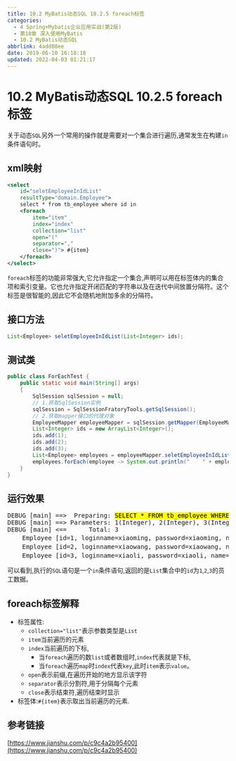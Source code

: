 ```yaml
---
title: 10.2 MyBatis动态SQL 10.2.5 foreach标签
categories: 
  - 4 Spring+Mybatis企业应用实战(第2版)
  - 第10章 深入使用MyBatis
  - 10.2 MyBatis动态SQL
abbrlink: 4add08ee
date: 2019-06-10 16:18:18
updated: 2022-04-03 01:21:17
---
```

# 10.2 MyBatis动态SQL 10.2.5 foreach标签
关于动态`SQL`另外一个常用的操作就是需要对一个集合进行遍历,通常发生在构建`in`条件语句时。
## xml映射
```xml
<select
    id="seletEmployeeInIdList"
    resultType="domain.Employee">
    select * from tb_employee where id in
    <foreach
        item="item"
        index="index"
        collection="list"
        open="("
        separator=","
        close=")"> #{item}
    </foreach>
</select>
```
`foreach`标签的功能非常强大,它允许指定一个集合,声明可以用在标签体内的集合项和索引变量。它也允许指定开闭匹配的字符串以及在迭代中间放置分隔符。这个标签是很智能的,因此它不会随机地附加多余的分隔符。
## 接口方法
```java
List<Employee> seletEmployeeInIdList(List<Integer> ids);
```
## 测试类
```java
public class ForEachTest {
    public static void main(String[] args)
    {
        SqlSession sqlSession = null;
        // 1.获取SqlSession实例
        sqlSession = SqlSessionFratoryTools.getSqlSession();
        // 2.获取mapper接口的代理对象
        EmployeeMapper employeeMapper = sqlSession.getMapper(EmployeeMapper.class);
        List<Integer> ids = new ArrayList<Integer>();
        ids.add(1);
        ids.add(2);
        ids.add(3);
        List<Employee> employees = employeeMapper.seletEmployeeInIdList(ids);
        employees.forEach(employee -> System.out.println("    " + employee));
    }
}
```
## 运行效果

<pre>
DEBUG [main] ==&gt;  Preparing: <mark>SELECT * FROM tb_employee WHERE ID in ( ? , ? , ? ) </mark>
DEBUG [main] ==&gt; Parameters: 1(Integer), 2(Integer), 3(Integer)
DEBUG [main] &lt;==      Total: 3
    Employee [id=1, loginname=xiaoming, password=xiaoming, name=小明, sex=男, age=19, phone=123456789123, sal=9800.0, state=active]
    Employee [id=2, loginname=xiaowang, password=xiaowang, name=小王, sex=男, age=21, phone=123456789123, sal=6800.0, state=active]
    Employee [id=3, loginname=xiaoli, password=xiaoli, name=小丽, sex=女, age=23, phone=123456789123, sal=7800.0, state=active]
</pre>

可以看到,执行的`SQL`语句是一个`in`条件语句,返回的是`List`集合中的`id`为`1`,`2`,`3`的员工数据。
## foreach标签解释
- 标签属性:
    - `collection="list"`表示参数类型是`List`
    - `item`当前遍历的元素
    - `index`当前遍历的下标,
        - 当`foreach`遍历的数`list`或者数组时,`index`代表就是下标,
        - 当`foreach`遍历`map`时`index`代表`key`,此时`item`表示`value`。
    - `open`表示前缀,在遍历开始的地方显示该字符
    - `separator`表示分割符,用于分隔每个元素
    - `close`表示结束符,遍历结束时显示
- 标签体:`#{item}`表示取出当前遍历的元素.

## 参考链接
[https://www.jianshu.com/p/c9c4a2b95400](https://www.jianshu.com/p/c9c4a2b95400)
